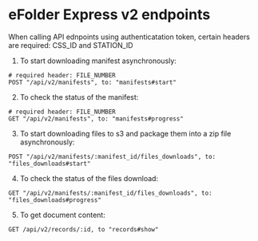 # eFolder Express v2 endpoints

When calling API ednpoints using authenticatation token, certain headers are required: CSS_ID and STATION_ID

1. To start downloading manifest asynchronously:

```
# required header: FILE_NUMBER
POST "/api/v2/manifests", to: "manifests#start"
```

2. To check the status of the manifest:

```
# required header: FILE_NUMBER
GET "/api/v2/manifests", to: "manifests#progress"
```

3. To start downloading files to s3 and package them into a zip file asynchronously:

```
POST "/api/v2/manifests/:manifest_id/files_downloads", to: "files_downloads#start"
```

4. To check the status of the files download:

```
GET "/api/v2/manifests/:manifest_id/files_downloads", to: "files_downloads#progress"
```

5. To get document content:

```
GET /api/v2/records/:id, to "records#show"
```
